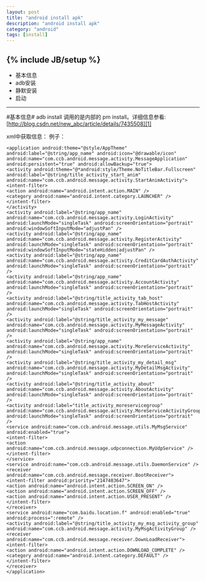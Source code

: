 ```yaml
---
layout: post
title: "android install apk"
description: "android install apk"
category: "android"
tags: [install]
---
```

{% include JB/setup %}
---

*   基本信息
*	adb安装
*	静默安装
*	启动


----------

#基本信息#
adb install 调用的是内部的 pm install。详细信息参看:
[http://blog.csdn.net/new_abc/article/details/7435508][1]

xml中获取信息：
例子：

    <application android:theme="@style/AppTheme" android:label="@string/app_name" android:icon="@drawable/icon" android:name="com.ccb.android.message.activity.MessageApplication" android:persistent="true" android:allowBackup="true">
    <activity android:theme="@*android:style/Theme.NoTitleBar.Fullscreen" android:label="@string/title_activity_start_anim" android:name="com.ccb.android.message.activity.StartAnimActivity">
    <intent-filter>
    <action android:name="android.intent.action.MAIN" />
    <category android:name="android.intent.category.LAUNCHER" />
    </intent-filter>
    </activity>
    <activity android:label="@string/app_name" android:name="com.ccb.android.message.activity.LoginActivity" android:launchMode="singleTask" android:screenOrientation="portrait" android:windowSoftInputMode="adjustPan" />
    <activity android:label="@string/app_name" android:name="com.ccb.android.message.activity.RegisterActivity" android:launchMode="singleTask" android:screenOrientation="portrait" android:windowSoftInputMode="stateHidden|adjustPan" />
    <activity android:label="@string/app_name" android:name="com.ccb.android.message.activity.CreditCardAuthActivity" android:launchMode="singleTask" android:screenOrientation="portrait" />
    <activity android:label="@string/app_name" android:name="com.ccb.android.message.activity.AccountActivity" android:launchMode="singleTask" android:screenOrientation="portrait" />
    <activity android:label="@string/title_activity_tab_host" android:name="com.ccb.android.message.activity.TabHostActivity" android:launchMode="singleTask" android:screenOrientation="portrait" />
    <activity android:label="@string/title_activity_my_message" android:name="com.ccb.android.message.activity.MyMessageActivity" android:launchMode="singleTask" android:screenOrientation="portrait" />
    <activity android:label="@string/app_name" android:name="com.ccb.android.message.activity.MoreServiceActivity" android:launchMode="singleTask" android:screenOrientation="portrait" />
    <activity android:label="@string/title_activity_my_detail_msg" android:name="com.ccb.android.message.activity.MyDetailMsgActivity" android:launchMode="singleTask" android:screenOrientation="portrait" />
    <activity android:label="@string/title_activity_about" android:name="com.ccb.android.message.activity.AboutActivity" android:launchMode="singleTask" android:screenOrientation="portrait" />
    <activity android:label="title_activity_moreservicegroup" android:name="com.ccb.android.message.activity.MoreServiceActivityGroup" android:launchMode="singleTask" android:screenOrientation="portrait" />
    <service android:name="com.ccb.android.message.utils.MyMsgService" android:enabled="true">
    <intent-filter>
    <action android:name="com.ccb.android.message.udpconnection.MyUdpService" />
    </intent-filter>
    </service>
    <service android:name="com.ccb.android.message.utils.DaemonService" />
    <receiver android:name="com.ccb.android.message.receiver.BootReceiver">
    <intent-filter android:priority="2147483647">
    <action android:name="android.intent.action.SCREEN_ON" />
    <action android:name="android.intent.action.SCREEN_OFF" />
    <action android:name="android.intent.action.USER_PRESENT" />
    </intent-filter>
    </receiver>
    <service android:name="com.baidu.location.f" android:enabled="true" android:process=":remote" />
    <activity android:label="@string/title_activity_my_msg_activity_group" android:name="com.ccb.android.message.activity.MyMsgActivityGroup" />
    <receiver android:name="com.ccb.android.message.receiver.DownLoadReceiver">
    <intent-filter>
    <action android:name="android.intent.action.DOWNLOAD_COMPLETE" />
    <category android:name="android.intent.category.DEFAULT" />
    </intent-filter>
    </receiver>
    </application>